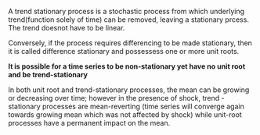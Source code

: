 A trend stationary process is a stochastic process from which underlying trend(function solely of time)  can be removed, leaving a stationary prcess. The trend doesnot have to be linear.

Conversely, if the process requires differencing to be made stationary, then it is called difference stationary and possessess one or more unit roots. 

**It is possible for a time series to be non-stationary yet have no unit root and be trend-stationary**

In both unit root and trend-stationary processes, the mean can be growing or decreasing over time; however in the presence of shock, trend -stationary processes are mean-reverting (time series will converge again towards growing mean which was not affected by shock) while unit-root processes have a permanent impact on the mean.